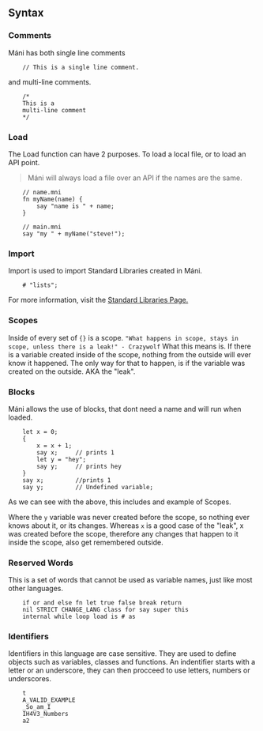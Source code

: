 ## Syntax

### Comments
Máni has both single line comments
~~~ mani
	// This is a single line comment.
~~~
and multi-line comments.
~~~ mani
	/*
	This is a 
	multi-line comment
	*/
~~~

### Load

The Load function can have 2 purposes. To load a local file, or to load an API point.

> Máni will always load a file over an API if the names are the same.

~~~ mani
	// name.mni
	fn myName(name) {
		say "name is " + name;
	}
~~~
~~~ mani
	// main.mni
	say "my " + myName("steve!");
~~~

### Import
Import is used to import Standard Libraries created in Máni.

~~~ mani
	# "lists";
~~~

For more information, visit the [Standard Libraries Page.](standardLibs.md)

### Scopes
Inside of every set of `{}` is a scope. ``"What happens in scope, stays in scope, unless there is a leak!" - Crazywolf``
What this means is. If there is a variable created inside of the scope, nothing from the outside will ever know it happened. The only way for that to happen, is if the variable was created on the outside. AKA the "leak".

### Blocks
Máni allows the use of blocks, that dont need a name and will run when loaded.
~~~ mani
	let x = 0;
	{
	    x = x + 1;
	    say x;     // prints 1
	    let y = "hey";
	    say y;     // prints hey
	}
	say x;         //prints 1
	say y;         // Undefined variable;
~~~
As we can see with the above, this includes and example of Scopes.

Where the `y` variable was never created before the scope, so nothing ever knows about it, or its changes.
Whereas `x` is a good case of the "leak", x was created before the scope, therefore any changes that happen to it inside the scope, also get remembered outside.

### Reserved Words
This is a set of words that cannot be used as variable names, just like most other languages.
~~~ mani
	if or and else fn let true false break return
	nil STRICT CHANGE_LANG class for say super this
	internal while loop load is # as
~~~

### Identifiers
Identifiers in this language are case sensitive. They are used to define objects such as variables, classes and functions.
An indentifier starts with a letter or an underscore, they can then procceed to use letters, numbers or underscores.

~~~ mani
    t
    A_VALID_EXAMPLE
    _So_am_I
    IH4V3_Numbers
    a2
~~~